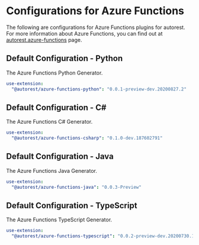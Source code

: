 # Configurations for Azure Functions

The following are configurations for Azure Functions plugins for autorest. For more information about Azure Functions, you can find out at [autorest.azure-functions](https://github.com/Azure/autorest.azure-functions) page.

## Default Configuration - Python

The Azure Functions Python Generator.

``` yaml $(azure-functions-python)
use-extension:
  "@autorest/azure-functions-python": "0.0.1-preview-dev.20200827.2"
```

## Default Configuration - C\#

The Azure Functions C# Generator.

``` yaml $(azure-functions-csharp)
use-extension:
  "@autorest/azure-functions-csharp": "0.1.0-dev.187602791"
```

## Default Configuration - Java

The Azure Functions Java Generator.

``` yaml $(azure-functions-java)
use-extension:
  "@autorest/azure-functions-java": "0.0.3-Preview"
```

## Default Configuration - TypeScript

The Azure Functions TypeScript Generator.

``` yaml $(azure-functions-typescript)
use-extension:
  "@autorest/azure-functions-typescript": "0.0.2-preview-dev.20200730.1"
```
